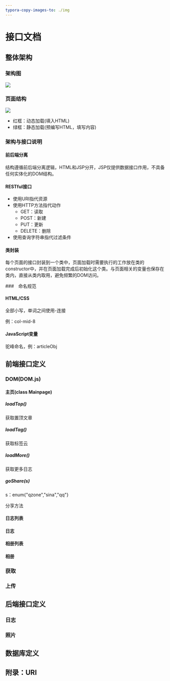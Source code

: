 ```yaml
---
typora-copy-images-to: ./img
---
```


# 接口文档

## 整体架构

### 架构图

![](img/HTML.png)

### 页面结构

![](img/Screenshot_20190614_152701.png)

- 红框：动态加载(填入HTML)
- 绿框：静态加载(预编写HTML，填写内容)

### 架构与接口说明

#### 前后端分离

结构遵循前后端分离逻辑，HTML和JSP分开，JSP仅提供数据接口作用，不具备任何实体化的DOM结构。

#### RESTful接口

- 使用URI指代资源
- 使用HTTP方法指代动作
  - GET：读取
  - POST：新建
  - PUT：更新
  - DELETE：删除
- 使用查询字符串指代过滤条件

#### 类封装

每个页面的接口封装到一个类中，页面加载时需要执行的工作放在类的constructor中，并在页面加载完成后初始化这个类。与页面相关的变量也保存在类内，直接从类内取用，避免频繁的DOM访问。

###　命名规范

#### HTML/CSS

全部小写，单词之间使用-连接

例：col-mid-8

#### JavaScript变量

驼峰命名，例：articleObj



## 前端接口定义

### DOM(DOM.js)

#### 主页(class Mainpage)

##### loadTop()

获取置顶文章

##### loadTag()

获取标签云

##### loadMore()

获取更多日志

##### goShare(s)

s：enum{"qzone","sina","qq"}

分享方法

#### 日志列表



#### 日志



#### 相册列表



#### 相册





### 获取



### 上传



## 后端接口定义

### 日志



### 照片

## 数据库定义



## 附录：URI

 